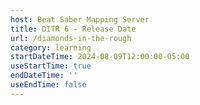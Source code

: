 ```yaml
---
host: Beat Saber Mapping Server
title: DITR 6 - Release Date
url: /diamonds-in-the-rough
category: learning
startDateTime: 2024-08-09T12:00:00-05:00
useStartTime: true
endDateTime: ''
useEndTime: false
---
```

